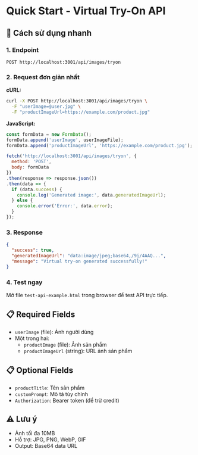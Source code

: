 # Quick Start - Virtual Try-On API

## 🚀 Cách sử dụng nhanh

### 1. Endpoint
```
POST http://localhost:3001/api/images/tryon
```

### 2. Request đơn giản nhất

**cURL:**
```bash
curl -X POST http://localhost:3001/api/images/tryon \
  -F "userImage=@user.jpg" \
  -F "productImageUrl=https://example.com/product.jpg"
```

**JavaScript:**
```javascript
const formData = new FormData();
formData.append('userImage', userImageFile);
formData.append('productImageUrl', 'https://example.com/product.jpg');

fetch('http://localhost:3001/api/images/tryon', {
  method: 'POST',
  body: formData
})
.then(response => response.json())
.then(data => {
  if (data.success) {
    console.log('Generated image:', data.generatedImageUrl);
  } else {
    console.error('Error:', data.error);
  }
});
```

### 3. Response
```json
{
  "success": true,
  "generatedImageUrl": "data:image/jpeg;base64,/9j/4AAQ...",
  "message": "Virtual try-on generated successfully!"
}
```

### 4. Test ngay
Mở file `test-api-example.html` trong browser để test API trực tiếp.

## 📋 Required Fields
- `userImage` (file): Ảnh người dùng
- Một trong hai:
  - `productImage` (file): Ảnh sản phẩm
  - `productImageUrl` (string): URL ảnh sản phẩm

## 📋 Optional Fields
- `productTitle`: Tên sản phẩm
- `customPrompt`: Mô tả tùy chỉnh
- `Authorization`: Bearer token (để trừ credit)

## ⚠️ Lưu ý
- Ảnh tối đa 10MB
- Hỗ trợ: JPG, PNG, WebP, GIF
- Output: Base64 data URL



